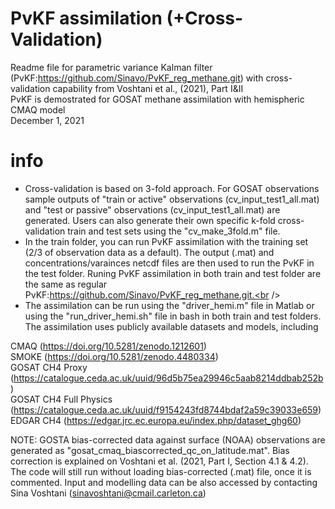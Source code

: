 # PvKF assimilation (+Cross-Validation)
Readme file for parametric variance Kalman filter (PvKF:https://github.com/Sinavo/PvKF_reg_methane.git) with cross-validation capability from Voshtani et al., (2021), Part I&II <br /> 
PvKF is demostrated for GOSAT methane assimilation with hemispheric CMAQ model <br />
December 1, 2021 <br />

# info

- Cross-validation is based on 3-fold approach. For GOSAT observations sample outputs of "train or active" observations (cv_input_test1_all.mat) and "test or passive" observations (cv_input_test1_all.mat) are generated. Users can also generate their own specific k-fold cross-validation train and test sets using the "cv_make_3fold.m" file. <br />
- In the train folder, you can run PvKF assimilation with the training set (2/3 of observation data as a default). The output (.mat) and concentrations/varainces netcdf files are then used to run the PvKF in the test folder. Runing PvKF assimilation in both train and test folder are the same as regular PvKF:https://github.com/Sinavo/PvKF_reg_methane.git.<br /> 
- The assimilation can be run using the "driver_hemi.m" file in Matlab or using the "run_driver_hemi.sh" file in bash in both train and test folders.<br /> 
The assimilation uses publicly available datasets and models, including <br />

CMAQ (https://doi.org/10.5281/zenodo.1212601)<br />
SMOKE (https://doi.org/10.5281/zenodo.4480334)<br />
GOSAT CH4 Proxy (https://catalogue.ceda.ac.uk/uuid/96d5b75ea29946c5aab8214ddbab252b)<br />
GOSAT CH4 Full Physics (https://catalogue.ceda.ac.uk/uuid/f9154243fd8744bdaf2a59c39033e659)<br />
EDGAR CH4 (https://edgar.jrc.ec.europa.eu/index.php/dataset_ghg60)

NOTE: GOSTA bias-corrected data against surface (NOAA) observations are generated as "gosat_cmaq_biascorrected_qc_on_latitude.mat". Bias correction is explained on Voshtani et al. (2021, Part I, Section 4.1 & 4.2). The code will still run without loading bias-corrected (.mat) file, once it is commented. Input and modelling data can be also accessed by contacting Sina Voshtani (sinavoshtani@cmail.carleton.ca)




